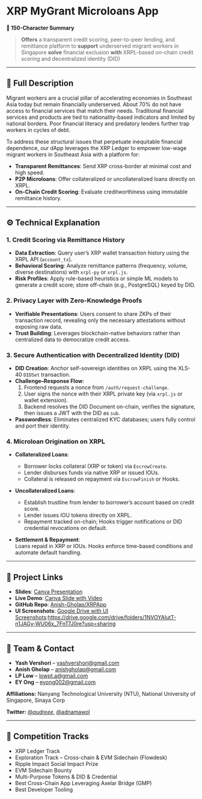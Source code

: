 # XRP MyGrant Microloans App

**🚀 150-Character Summary**  
> **Offers** a transparent credit scoring, peer-to-peer lending, and remittance platform to **support** underserved migrant workers in Singapore **solve** financial exclusion **with** XRPL-based on-chain credit scoring and decentralized identity (DID)

---

## 📝 Full Description

Migrant workers are a crucial pillar of accelerating economies in Southeast Asia today but remain financially underserved. About 70% do not have access to financial services that match their needs. Traditional financial services and products are tied to nationality-based indicators and limited by national borders. Poor financial literacy and predatory lenders further trap workers in cycles of debt.

To address these structural issues that perpetuate inequitable financial dependence, our dApp leverages the XRP Ledger to empower low-wage migrant workers in Southeast Asia with a platform for:

- **Transparent Remittances**: Send XRP cross-border at minimal cost and high speed.  
- **P2P Microloans**: Offer collateralized or uncollateralized loans directly on XRPL.  
- **On-Chain Credit Scoring**: Evaluate creditworthiness using immutable remittance history.

---

## ⚙️ Technical Explanation

### 1. Credit Scoring via Remittance History
- **Data Extraction**: Query user’s XRP wallet transaction history using the XRPL API (`account_tx`).  
- **Behavioral Scoring**: Analyze remittance patterns (frequency, volume, diverse destinations) with `xrpl-py` or `xrpl.js`.  
- **Risk Profiles**: Apply rule-based heuristics or simple ML models to generate a credit score; store off-chain (e.g., PostgreSQL) keyed by DID.

### 2. Privacy Layer with Zero-Knowledge Proofs
- **Verifiable Presentations**: Users consent to share ZKPs of their transaction record, revealing only the necessary attestations without exposing raw data.  
- **Trust Building**: Leverages blockchain-native behaviors rather than centralized data to democratize credit access.

### 3. Secure Authentication with Decentralized Identity (DID)
- **DID Creation**: Anchor self-sovereign identities on XRPL using the XLS-40 `DIDSet` transaction.  
- **Challenge–Response Flow**:  
  1. Frontend requests a nonce from `/auth/request-challenge`.  
  2. User signs the nonce with their XRPL private key (via `xrpl.js` or wallet extension).  
  3. Backend resolves the DID Document on-chain, verifies the signature, then issues a JWT with the DID as `sub`.  
- **Passwordless**: Eliminates centralized KYC databases; users fully control and port their identity.

### 4. Microloan Origination on XRPL
- **Collateralized Loans**:  
  - Borrower locks collateral (XRP or token) via `EscrowCreate`.  
  - Lender disburses funds via native XRP or issued IOUs.  
  - Collateral is released on repayment via `EscrowFinish` or Hooks.

- **Uncollateralized Loans**:  
  - Establish trustline from lender to borrower’s account based on credit score.  
  - Lender issues IOU tokens directly on XRPL.  
  - Repayment tracked on-chain; Hooks trigger notifications or DID credential revocations on default.

- **Settlement & Repayment**:  
  Loans repaid in XRP or IOUs. Hooks enforce time-based conditions and automate default handling.

---

## 📂 Project Links

- **Slides**: [Canva Presentation](https://www.canva.com/design/DAGpoyh7hAE/Tixfbu6zGVSUf1_7SDKuNA/edit?utm_content=DAGpoyh7hAE&utm_campaign=designshare&utm_medium=link2&utm_source=sharebutton)
- **Live Demo**: [Canva Slide with Video](https://www.canva.com/design/DAGpoyh7hAE/Tixfbu6zGVSUf1_7SDKuNA/edit?ui=eyJEIjp7IlQiOnsiQSI6IlBCNWRCU014dDUzaE5yZFcifX19)
- **GitHub Repo**: [Anish-Gholap/XRPApp](https://github.com/Anish-Gholap/XRPApp)
- **UI Screenshots**: [Google Drive with UI Screenshots]([url](https://drive.google.com/drive/folders/1NVOYAIutT-n1JAGy-WU06x_7FnT7J0re?usp=sharing)):https://drive.google.com/drive/folders/1NVOYAIutT-n1JAGy-WU06x_7FnT7J0re?usp=sharing
---

## 👥 Team & Contact

- **Yash Vershori** – yashvershori@gmail.com  
- **Anish Gholap** – anishgholap@gmail.com  
- **LP Low** – lowpt.a@gmail.com  
- **EY Ong** – eyong002@gmail.com

**Affiliations:** Nanyang Technological University (NTU), National University of Singapore, Sinaya Corp

**Twitter:** [@_audreee_](https://twitter.com/_audreee_), [@adnamawol](https://twitter.com/adnamawol)

---

## 🎯 Competition Tracks

- XRP Ledger Track  
- Exploration Track – Cross-chain & EVM Sidechain (Flowdesk)  
- Ripple Impact Social Impact Prize  
- EVM Sidechain Bounty  
- Multi-Purpose Tokens & DID & Credential  
- Best Cross-Chain App Leveraging Axelar Bridge (GMP)  
- Best Developer Tooling
